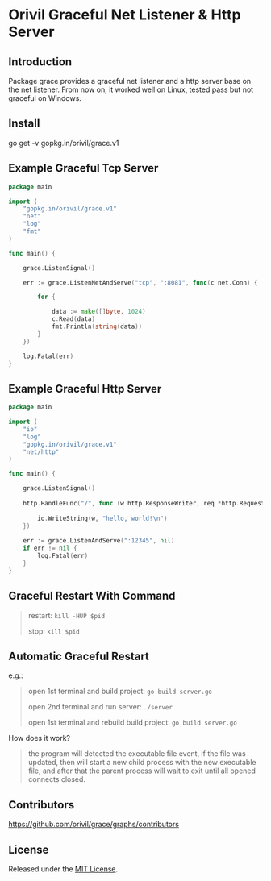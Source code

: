 # Orivil Graceful Net Listener & Http Server

## Introduction

Package grace provides a graceful net listener and a http server base on the net listener.
From now on, it worked well on Linux,  tested pass but not graceful on Windows.

## Install

go get -v gopkg.in/orivil/grace.v1

## Example Graceful Tcp Server

```GO
package main

import (
    "gopkg.in/orivil/grace.v1"
    "net"
    "log"
    "fmt"
)

func main() {

    grace.ListenSignal()

    err := grace.ListenNetAndServe("tcp", ":8081", func(c net.Conn) {

        for {

            data := make([]byte, 1024)
            c.Read(data)
            fmt.Println(string(data))
        }
    })

    log.Fatal(err)
}
```

## Example Graceful Http Server

```GO
package main

import (
	"io"
	"log"
	"gopkg.in/orivil/grace.v1"
	"net/http"
)

func main() {

    grace.ListenSignal()
    
	http.HandleFunc("/", func (w http.ResponseWriter, req *http.Request) {
	
        io.WriteString(w, "hello, world!\n")
    })
    
	err := grace.ListenAndServe(":12345", nil)
	if err != nil {
		log.Fatal(err)
	}
}
```

## Graceful Restart With Command

> restart: `kill -HUP $pid`
>
> stop: `kill $pid`


## Automatic Graceful Restart

e.g.:

> open 1st terminal and build project: `go build server.go`
>
> open 2nd terminal and run server: `./server`
>
> open 1st terminal and rebuild build project: `go build server.go`

How does it work?

> the program will detected the executable file event, if the file was updated,
then will start a new child process with the new executable file, and after that 
the parent process will wait to exit until all opened connects closed.

## Contributors

https://github.com/orivil/grace/graphs/contributors

## License

Released under the [MIT License](https://github.com/orivil/grace/blob/master/LICENSE).